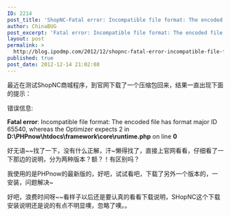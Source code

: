 ```yaml
---
ID: 2214
post_title: 'ShopNC-Fatal error: Incompatible file format: The encoded file has format major ID 65540, whereas the Optimizer expects 2'
author: ChinaBUG
post_excerpt: 'Fatal error: Incompatible file format: The encoded file has format major ID 65540, whereas the Optimizer expects 2 in D:\PHPnow\htdocs\framework\core\runtime.php on line 0'
layout: post
permalink: >
  http://blog.ipodmp.com/2012/12/shopnc-fatal-error-incompatible-file-format-the-encoded-file-has-format-major-id-65540-whereas-the-optimizer-expects-2.html
published: true
post_date: 2012-12-14 21:02:08
---
```

最近在测试ShopNC商城程序，到官网下载了一个压缩包回来，结果一直出现下面的提示：

错误信息:

<strong>Fatal error</strong>: Incompatible file format: The encoded file has format major ID 65540, whereas the Optimizer expects 2 in <strong>D:\PHPnow\htdocs\framework\core\runtime.php</strong> on line <strong>0</strong>

好无语~~找了一下，没有什么正解，汗~懒得找了，直接上官网看看，仔细看了一下那边的说明，分为两种版本？额？！有区别吗？

我使用的是PHPnow的最新版的，好吧，试试看吧，下载了另外一个版本的，一安装，问题解决~

好吧，浪费时间呀~~看样子以后还是要认真的看看下载说明，SHopNC这个下载安装说明还是说的有点不明显噢，忽略了噢。。